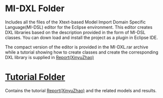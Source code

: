 # MI-DXL Folder
Includes all the files of the Xtext-based Model Import Domain Specific Language(MI-DSL) editor for the Eclipse environment. This editor creates DXL libraries based on the description provided in the form of MI-DSL classes. You can down load and install the project as a plugin in Eclipse IDE. 

The compact version of the editor is provided in the MI-DXL.rar archive while a tutorial showing how to create classes and create the corresponding DXL library is supplied in [Report(XinyuZhao)](Tutorial/Report(XinyuZhao).pdf)

# [Tutorial Folder](/Tutorial)
Contains the tutorial [Report(XinyuZhao)](Tutorial/Report(XinyuZhao).pdf) and the related models and results. 

